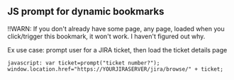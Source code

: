 JS prompt for dynamic bookmarks
-------------------------------
!!WARN: If you don't already have some page, any page, loaded when you click/trigger this bookmark, it won't work.
I haven't figured out why.

Ex use case: prompt user for a JIRA ticket, then load the ticket details page

```
javascript: var ticket=prompt("ticket number?");  window.location.href="https://YOURJIRASERVER/jira/browse/" + ticket;
```
